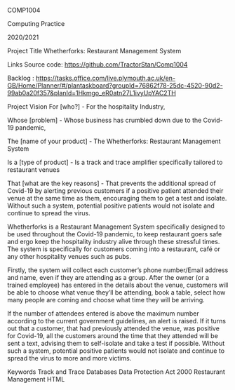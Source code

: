 COMP1004

Computing Practice

2020/2021

Project Title
Whetherforks: Restaurant Management System


Links
Source code: https://github.com/TractorStan/Comp1004

Backlog : https://tasks.office.com/live.plymouth.ac.uk/en-GB/Home/Planner/#/plantaskboard?groupId=76862f78-25dc-4520-90d2-99ab0a20f357&planId=1Hkmgo_eR0atn27L1ivyUpYAC2TH


Project Vision
For [who?] - For the hospitality Industry,

Whose [problem] - Whose business has crumbled down due to the Covid-19 pandemic,

The [name of your product] - The Whetherforks: Restaurant Management System

Is a [type of product] - Is a track and trace amplifier specifically tailored to restaurant venues

That [what are the key reasons] - That prevents the additional spread of Covid-19 by alerting previous customers if a positive patient attended their venue at the same time as them, encouraging them to get a test and isolate. Without such a system, potential positive patients would not isolate and continue to spread the virus.


Whetherforks is a Restaurant Management System specifically designed to be used throughout the Covid-19 pandemic, to keep restaurant goers safe and ergo keep the hospitality industry alive through these stressful times. The system is specifically for customers coming into a restaurant, café or any other hospitality venues such as pubs. 

Firstly, the system will collect each customer’s phone number/Email address and name, even if they are attending as a group. After the owner (or a trained employee) has entered in the details about the venue, customers will be able to choose what venue they’ll be attending, book a table, select how many people are coming and choose what time they will be arriving. 

If the number of attendees entered is above the maximum number according to the current government guidelines, an alert is raised. If it turns out that a customer, that had previously attended the venue, was positive for Covid-19, all the customers around the time that they attended will be sent a text, advising them to self-isolate and take a test if possible. Without such a system, potential positive patients would not isolate and continue to spread the virus to more and more victims.



Keywords
Track and Trace
Databases
Data Protection Act 2000
Restaurant Management
HTML



